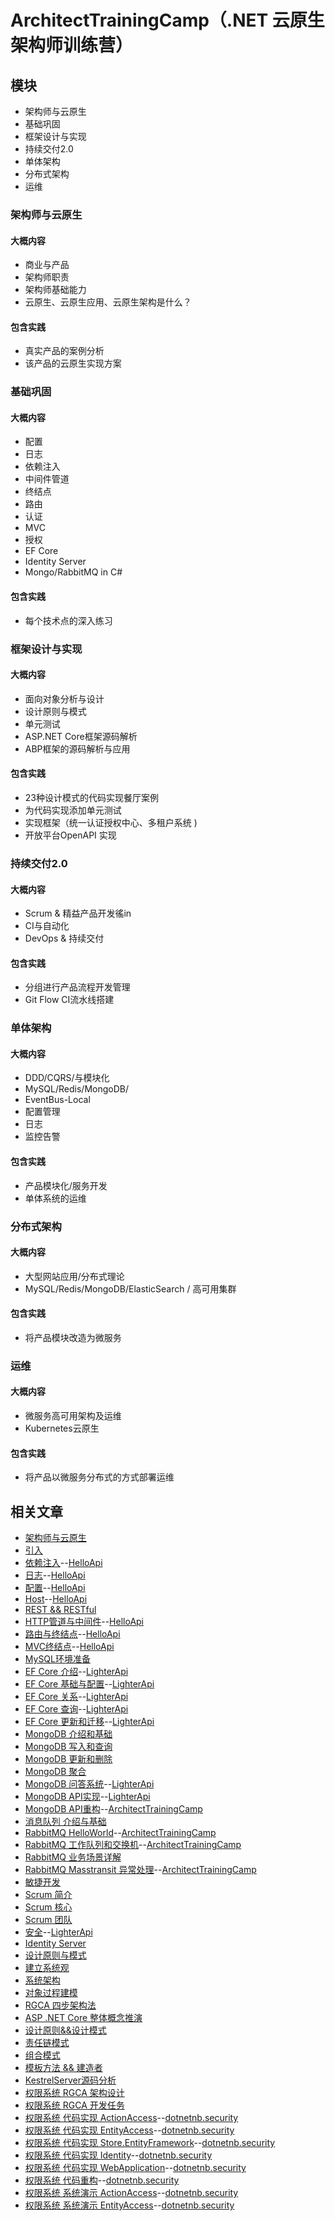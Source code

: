 # ArchitectTrainingCamp（.NET 云原生架构师训练营）

## 模块

- 架构师与云原生
- 基础巩固
- 框架设计与实现
- 持续交付2.0
- 单体架构
- 分布式架构
- 运维

### 架构师与云原生

#### 大概内容

- 商业与产品
- 架构师职责
- 架构师基础能力 
- 云原生、云原生应用、云原生架构是什么？

#### 包含实践

- 真实产品的案例分析
- 该产品的云原生实现方案

### 基础巩固

#### 大概内容

- 配置
- 日志
- 依赖注入
- 中间件管道
- 终结点
- 路由
- 认证
- MVC
- 授权
- EF Core
- Identity Server
- Mongo/RabbitMQ in C#

#### 包含实践

- 每个技术点的深入练习

### 框架设计与实现

#### 大概内容

- 面向对象分析与设计
- 设计原则与模式
- 单元测试
- ASP.NET Core框架源码解析
- ABP框架的源码解析与应用

#### 包含实践

- 23种设计模式的代码实现餐厅案例
- 为代码实现添加单元测试
- 实现框架（统一认证授权中心、多租户系统 )
- 开放平台OpenAPI 实现

### 持续交付2.0

#### 大概内容

- Scrum & 精益产品开发徭in
- CI与自动化
- DevOps & 持续交付

#### 包含实践

- 分组进行产品流程开发管理
- Git Flow CI流水线搭建

### 单体架构 

#### 大概内容

- DDD/CQRS/与模块化
- MySQL/Redis/MongoDB/
- EventBus-Local
- 配置管理
- 日志
- 监控告警

#### 包含实践

- 产品模块化/服务开发
- 单体系统的运维

### 分布式架构

#### 大概内容

- 大型网站应用/分布式理论
- MySQL/Redis/MongoDB/ElasticSearch / 高可用集群

#### 包含实践

- 将产品模块改造为微服务

### 运维

#### 大概内容

- 微服务高可用架构及运维
- Kubernetes云原生

#### 包含实践

- 将产品以微服务分布式的方式部署运维

## 相关文章
- [架构师与云原生](https://www.cnblogs.com/MingsonZheng/p/13805857.html)
- [引入](https://www.cnblogs.com/MingsonZheng/p/14100096.html)
- [依赖注入](https://www.cnblogs.com/MingsonZheng/p/14131170.html)--[HelloApi](https://github.com/MingsonZheng/ArchitectTrainingCamp/tree/main/HelloApi)
- [日志](https://www.cnblogs.com/MingsonZheng/p/14141650.html)--[HelloApi](https://github.com/MingsonZheng/ArchitectTrainingCamp/tree/main/HelloApi)
- [配置](https://www.cnblogs.com/MingsonZheng/p/14146612.html)--[HelloApi](https://github.com/MingsonZheng/ArchitectTrainingCamp/tree/main/HelloApi)
- [Host](https://www.cnblogs.com/MingsonZheng/p/14152295.html)--[HelloApi](https://github.com/MingsonZheng/ArchitectTrainingCamp/tree/main/HelloApi)
- [REST && RESTful](https://www.cnblogs.com/MingsonZheng/p/14166016.html)
- [HTTP管道与中间件](https://www.cnblogs.com/MingsonZheng/p/14170708.html)--[HelloApi](https://github.com/MingsonZheng/ArchitectTrainingCamp/tree/main/HelloApi)
- [路由与终结点](https://www.cnblogs.com/MingsonZheng/p/14175687.html)--[HelloApi](https://github.com/MingsonZheng/ArchitectTrainingCamp/tree/main/HelloApi)
- [MVC终结点](https://www.cnblogs.com/MingsonZheng/p/14181830.html)--[HelloApi](https://github.com/MingsonZheng/ArchitectTrainingCamp/tree/main/HelloApi)
- [MySQL环境准备](https://www.cnblogs.com/MingsonZheng/p/14186670.html)
- [EF Core 介绍](https://www.cnblogs.com/MingsonZheng/p/14198549.html)--[LighterApi](https://github.com/MingsonZheng/ArchitectTrainingCamp/tree/main/LighterApi)
- [EF Core 基础与配置](https://www.cnblogs.com/MingsonZheng/p/14203821.html)--[LighterApi](https://github.com/MingsonZheng/ArchitectTrainingCamp/tree/main/LighterApi)
- [EF Core 关系](https://www.cnblogs.com/MingsonZheng/p/14209347.html)--[LighterApi](https://github.com/MingsonZheng/ArchitectTrainingCamp/tree/main/LighterApi)
- [EF Core 查询](https://www.cnblogs.com/MingsonZheng/p/14213770.html)--[LighterApi](https://github.com/MingsonZheng/ArchitectTrainingCamp/tree/main/LighterApi)
- [EF Core 更新和迁移](https://www.cnblogs.com/MingsonZheng/p/14218950.html)--[LighterApi](https://github.com/MingsonZheng/ArchitectTrainingCamp/tree/main/LighterApi)
- [MongoDB 介绍和基础](https://www.cnblogs.com/MingsonZheng/p/14221398.html)
- [MongoDB 写入和查询](https://www.cnblogs.com/MingsonZheng/p/14224071.html)
- [MongoDB 更新和删除](https://www.cnblogs.com/MingsonZheng/p/14227529.html)
- [MongoDB 聚合](https://www.cnblogs.com/MingsonZheng/p/14233212.html)
- [MongoDB 问答系统](https://www.cnblogs.com/MingsonZheng/p/14238544.html)--[LighterApi](https://github.com/MingsonZheng/ArchitectTrainingCamp/tree/main/LighterApi)
- [MongoDB API实现](https://www.cnblogs.com/MingsonZheng/p/14243845.html)--[LighterApi](https://github.com/MingsonZheng/ArchitectTrainingCamp/tree/main/LighterApi)
- [MongoDB API重构](https://www.cnblogs.com/MingsonZheng/p/14249227.html)--[ArchitectTrainingCamp](https://github.com/MingsonZheng/ArchitectTrainingCamp)
- [消息队列 介绍与基础](https://www.cnblogs.com/MingsonZheng/p/14253604.html)
- [RabbitMQ HelloWorld](https://www.cnblogs.com/MingsonZheng/p/14256745.html)--[ArchitectTrainingCamp](https://github.com/MingsonZheng/ArchitectTrainingCamp)
- [RabbitMQ 工作队列和交换机](https://www.cnblogs.com/MingsonZheng/p/14260144.html)--[ArchitectTrainingCamp](https://github.com/MingsonZheng/ArchitectTrainingCamp)
- [RabbitMQ 业务场景详解](https://www.cnblogs.com/MingsonZheng/p/14264537.html)
- [RabbitMQ Masstransit 异常处理](https://www.cnblogs.com/MingsonZheng/p/14280129.html)--[ArchitectTrainingCamp](https://github.com/MingsonZheng/ArchitectTrainingCamp)
- [敏捷开发](https://www.cnblogs.com/MingsonZheng/p/14284703.html)
- [Scrum 简介](https://www.cnblogs.com/MingsonZheng/p/14284812.html)
- [Scrum 核心](https://www.cnblogs.com/MingsonZheng/p/14290878.html)
- [Scrum 团队](https://www.cnblogs.com/MingsonZheng/p/14300665.html)
- [安全](https://www.cnblogs.com/MingsonZheng/p/14433627.html)--[LighterApi](https://github.com/MingsonZheng/ArchitectTrainingCamp/tree/main/LighterApi)
- [Identity Server](https://www.cnblogs.com/MingsonZheng/p/14961479.html)
- [设计原则与模式](https://www.cnblogs.com/MingsonZheng/p/14968072.html)
- [建立系统观](https://www.cnblogs.com/MingsonZheng/p/15713140.html)
- [系统架构](https://www.cnblogs.com/MingsonZheng/p/15717715.html)
- [对象过程建模](https://www.cnblogs.com/MingsonZheng/p/15725780.html)
- [RGCA 四步架构法](https://www.cnblogs.com/MingsonZheng/p/15747053.html)
- [ASP .NET Core 整体概念推演](https://www.cnblogs.com/MingsonZheng/p/15751023.html)
- [设计原则&&设计模式](https://www.cnblogs.com/MingsonZheng/p/15764162.html)
- [责任链模式](https://www.cnblogs.com/MingsonZheng/p/15768621.html)
- [组合模式](https://www.cnblogs.com/MingsonZheng/p/15773297.html)
- [模板方法 && 建造者](https://www.cnblogs.com/MingsonZheng/p/15777078.html)
- [KestrelServer源码分析](https://www.cnblogs.com/MingsonZheng/p/15815773.html)
- [权限系统 RGCA 架构设计](https://www.cnblogs.com/MingsonZheng/p/15824666.html)
- [权限系统 RGCA 开发任务](https://www.cnblogs.com/MingsonZheng/p/15881489.html)
- [权限系统 代码实现 ActionAccess](https://www.cnblogs.com/MingsonZheng/p/15898449.html)--[dotnetnb.security](https://github.com/MingsonZheng/dotnetnb.security)
- [权限系统 代码实现 EntityAccess](https://www.cnblogs.com/MingsonZheng/p/15902528.html)--[dotnetnb.security](https://github.com/MingsonZheng/dotnetnb.security)
- [权限系统 代码实现 Store.EntityFramework](https://www.cnblogs.com/MingsonZheng/p/15906650.html)--[dotnetnb.security](https://github.com/MingsonZheng/dotnetnb.security)
- [权限系统 代码实现 Identity](https://www.cnblogs.com/MingsonZheng/p/15911606.html)--[dotnetnb.security](https://github.com/MingsonZheng/dotnetnb.security)
- [权限系统 代码实现 WebApplication](https://www.cnblogs.com/MingsonZheng/p/15916026.html)--[dotnetnb.security](https://github.com/MingsonZheng/dotnetnb.security)
- [权限系统 代码重构](https://www.cnblogs.com/MingsonZheng/p/15920886.html)--[dotnetnb.security](https://github.com/MingsonZheng/dotnetnb.security)
- [权限系统 系统演示 ActionAccess](https://www.cnblogs.com/MingsonZheng/p/15925035.html)--[dotnetnb.security](https://github.com/MingsonZheng/dotnetnb.security)
- [权限系统 系统演示 EntityAccess](https://www.cnblogs.com/MingsonZheng/p/15929732.html)--[dotnetnb.security](https://github.com/MingsonZheng/dotnetnb.security)
